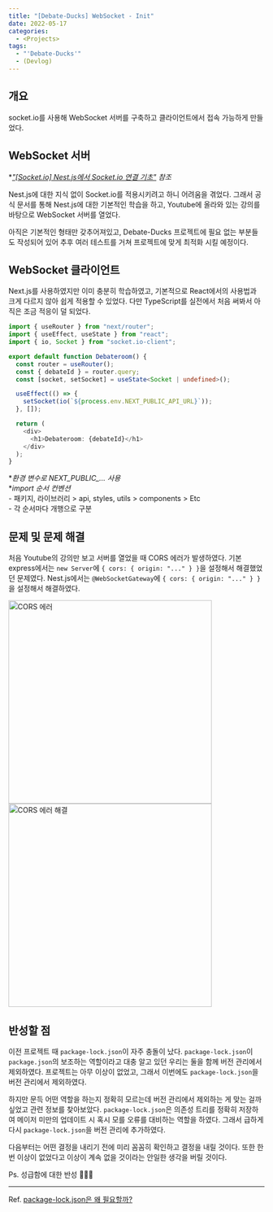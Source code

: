 ```yaml
---
title: "[Debate-Ducks] WebSocket - Init"
date: 2022-05-17
categories:
  - <Projects>
tags:
  - "'Debate-Ducks'"
  - (Devlog)
---
```


## 개요

socket.io를 사용해 WebSocket 서버를 구축하고 클라이언트에서 접속 가능하게 만들었다.

## WebSocket 서버

\*_["[Socket.io] Nest.js에서 Socket.io 연결 기초"](/posts/studies/socket.io/socket.io-nest.js) 참조_

Nest.js에 대한 지식 없이 Socket.io를 적용시키려고 하니 어려움을 겪었다. 그래서 공식 문서를 통해 Nest.js에 대한 기본적인 학습을 하고, Youtube에 올라와 있는 강의를 바탕으로 WebSocket 서버를 열었다.

아직은 기본적인 형태만 갖추어져있고, Debate-Ducks 프로젝트에 필요 없는 부분들도 작성되어 있어 추후 여러 테스트를 거쳐 프로젝트에 맞게 최적화 시킬 예정이다.

## WebSocket 클라이언트

Next.js를 사용하였지만 이미 충분히 학습하였고, 기본적으로 React에서의 사용법과 크게 다르지 않아 쉽게 적용할 수 있었다. 다만 TypeScript를 실전에서 처음 써봐서 아직은 조금 적응이 덜 되었다.

```ts
import { useRouter } from "next/router";
import { useEffect, useState } from "react";
import { io, Socket } from "socket.io-client";

export default function Debateroom() {
  const router = useRouter();
  const { debateId } = router.query;
  const [socket, setSocket] = useState<Socket | undefined>();

  useEffect(() => {
    setSocket(io(`${process.env.NEXT_PUBLIC_API_URL}`));
  }, []);

  return (
    <div>
      <h1>Debateroom: {debateId}</h1>
    </div>
  );
}
```

\*_환경 변수로 NEXT_PUBLIC\_... 사용_  
\*_import 순서 컨벤션_  
\- 패키지, 라이브러리 > api, styles, utils > components > Etc  
\- 각 순서마다 개행으로 구분

## 문제 및 문제 해결

처음 Youtube의 강의만 보고 서버를 열었을 때 CORS 에러가 발생하였다. 기본 express에서는 `new Server`에 `{ cors: { origin: "..." } }`을 설정해서 해결했었던 문제였다. Nest.js에서는 `@WebSocketGateway`에 `{ cors: { origin: "..." } }`을 설정해서 해결하였다.

<img width="400" alt="CORS 에러" src="https://user-images.githubusercontent.com/84524514/168922191-7982a7bd-418e-45a3-b390-021ee9e06b91.png">

<img width="400" alt="CORS 에러 해결" src="https://user-images.githubusercontent.com/84524514/168922409-6cc999cd-3592-4402-a5d7-e99aaf5ab40d.png">

## 반성할 점

이전 프로젝트 때 `package-lock.json`이 자주 충돌이 났다. `package-lock.json`이 `package.json`의 보조하는 역할이라고 대충 알고 있던 우리는 둘을 함께 버전 관리에서 제외하였다. 프로젝트는 아무 이상이 없었고, 그래서 이번에도 `package-lock.json`을 버전 관리에서 제외하였다.

하지만 문득 어떤 역할을 하는지 정확히 모르는데 버전 관리에서 제외하는 게 맞는 걸까 싶었고 관련 정보를 찾아보았다. `package-lock.json`은 의존성 트리를 정확히 저장하여 메이저 미만의 업데이트 시 혹시 모를 오류를 대비하는 역할을 하였다. 그래서 급하게 다시 `package-lock.json`을 버전 관리에 추가하였다.

다음부터는 어떤 결정을 내리기 전에 미리 꼼꼼히 확인하고 결정을 내릴 것이다. 또한 한 번 이상이 없었다고 이상이 계속 없을 것이라는 안일한 생각을 버릴 것이다.

Ps. 성급함에 대한 반성 🙏🙏🙏

---

Ref. [package-lock.json은 왜 필요할까?](https://hyunjun19.github.io/2018/03/23/package-lock-why-need/)
